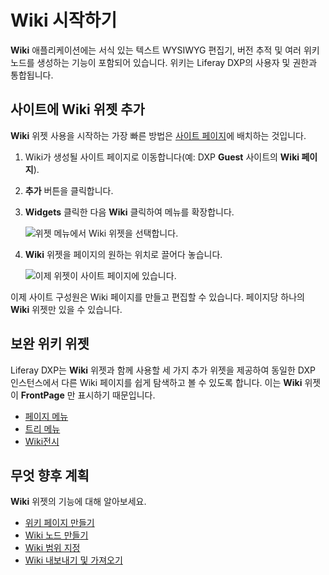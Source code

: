 # Wiki 시작하기

**Wiki** 애플리케이션에는 서식 있는 텍스트 WYSIWYG 편집기, 버전 추적 및 여러 위키 노드를 생성하는 기능이 포함되어 있습니다. 위키는 Liferay DXP의 사용자 및 권한과 통합됩니다.

## 사이트에 Wiki 위젯 추가

**Wiki** 위젯 사용을 시작하는 가장 빠른 방법은 [사이트 페이지](../../site-building/creating-pages/understanding-pages/understanding-pages.md)에 배치하는 것입니다.

1. Wiki가 생성될 사이트 페이지로 이동합니다(예: DXP **Guest** 사이트의 **Wiki 페이지**).
1. **추가** 버튼을 클릭합니다.
1. **Widgets** 클릭한 다음 **Wiki** 클릭하여 메뉴를 확장합니다.

    ![위젯 메뉴에서 Wiki 위젯을 선택합니다.](./getting-started-with-wikis/images/01.png)

1. **Wiki** 위젯을 페이지의 원하는 위치로 끌어다 놓습니다.

    ![이제 위젯이 사이트 페이지에 있습니다.](./getting-started-with-wikis/images/02.png)

이제 사이트 구성원은 Wiki 페이지를 만들고 편집할 수 있습니다. 페이지당 하나의 **Wiki** 위젯만 있을 수 있습니다.

## 보완 위키 위젯

Liferay DXP는 **Wiki** 위젯과 함께 사용할 세 가지 추가 위젯을 제공하여 동일한 DXP 인스턴스에서 다른 Wiki 페이지를 쉽게 탐색하고 볼 수 있도록 합니다. 이는 **Wiki** 위젯이 **FrontPage** 만 표시하기 때문입니다.

* [페이지 메뉴](./using-the-page-menu-widget.md)
* [트리 메뉴](./using-the-tree-menu-widget.md)
* [Wiki전시](./using-the-wiki-display-widget.md)

## 무엇 향후 계획

**Wiki** 위젯의 기능에 대해 알아보세요.

* [위키 페이지 만들기](./creating-wiki-pages.md)
* [Wiki 노드 만들기](./creating-a-node.md)
* [Wiki 범위 지정](./scoping-your-wikis.md)
* [Wiki 내보내기 및 가져오기](../../site-building/creating-pages/page-fragments-and-widgets/using-widgets/configuring-widgets/exporting-importing-widget-data.md)

